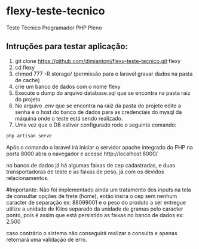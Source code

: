 # flexy-teste-tecnico
Teste Técnico Programador PHP Pleno

Intruções para testar aplicação:
-----------------------------------

1. git clone https://github.com/dimiantoni/flexy-teste-tecnico.git flexy
2. cd flexy
3. chmod 777 -R storage/ (permissão para o laravel gravar dados na pasta de cache)
4. crie um banco de dados com o nome flexy
5. Execute o dump do arquivo database.sql que se encontra na pasta raiz do projeto
6. No arquivo .env que se encontra na raiz da pasta do projeto edite a senha e o host do banco de dados para as credenciais do mysql da máquina onde o teste está sendo realizado.
7. Uma vez que o DB estiver configurado rode o seguinte comando:

```php
php artisan serve
```

Após o comando o laravel irá iniciar o servidor apache integrado do PHP na porta 8000 abra o navegador e acesse
http://localhost:8000/

no banco de dados já há algumas faixas de cep cadastradas, e duas transportadoras de teste e as faixas de peso, já com os devidos relacionamentos.

#Importante:
Não foi implementado ainda um tratamento dos inputs na tela de consultar opções de frete (home), então insira o cep sem nenhum caracter de separação ex: 88099001 e o peso do produto a ser entregue utilize a unidade de Kilos separado da unidade de gramas pelo caracter ponto, pois é assim que está persistido as faixas no banco de dados ex: 2.500 

caso contrário o sistema não conseguirá realizar a consulta e apenas retornará uma validação de erro.
